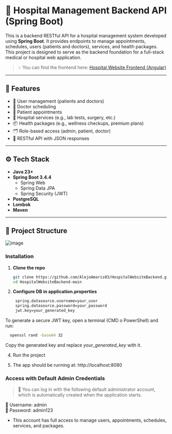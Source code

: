 # 🏥 Hospital Management Backend API (Spring Boot)

This is a backend RESTful API for a hospital management system developed using **Spring Boot**. It provides endpoints to manage appointments, schedules, users (patients and doctors), services, and health packages. This project is designed to serve as the backend foundation for a full-stack medical or hospital web application.

> 💡 You can find the frontend here: [Hospital Website Frontend (Angular)](https://github.com/AlejoAmaris03/HospitalWebsiteFronted)

---

## 📌 Features

- 👤 User management (patients and doctors)
- 📅 Doctor scheduling
- 📆 Patient appointments
- 💉 Hospital services (e.g., lab tests, surgery, etc.)
- 📦 Health packages (e.g., wellness checkups, premium plans)
- 🗂️ Role-based access (admin, patient, doctor)
- 📄 RESTful API with JSON responses

---

## ⚙️ Tech Stack

- **Java 23+**
- **Spring Boot 3.4.4**
  - Spring Web
  - Spring Data JPA
  - Spring Security (JWT)
- **PostgreSQL**
- **Lombok**
- **Maven**

---

## 📁 Project Structure
![image](https://github.com/user-attachments/assets/6d7fb10f-0296-4e8d-a39e-6d1eba7c5f7b)

### Installation

1. **Clone the repo**
   ```bash
   git clone https://github.com/AlejoAmaris03/HospitalWebsiteBackend.git
   cd HospitalWebsiteBackend-main

2. **Configure DB in application.properties**
   ```bash
    spring.datasource.username=your_user
    spring.datasource.password=your_password
    jwt.key=your_generated_key
  To generate a secure JWT key, open a terminal (CMD o PowerShell) and run:
  ```bash
    openssl rand -base64 32
  ```
  Copy the generated key and replace *your_generated_key* with it.

4. Run the project

5. The app should be running at: http://localhost:8080

### Access with Default Admin Credentials
  > 📝 You can log in with the following default administrator account, which is automatically created when the application starts.

👤 Username:    admin  
🔑 Password: admin123
 
- This account has full access to manage users, appointments, schedules, services, and packages.
